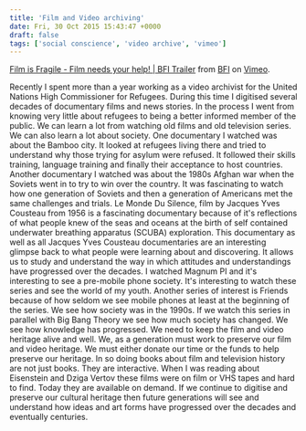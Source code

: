 ```yaml
---
title: 'Film and Video archiving'
date: Fri, 30 Oct 2015 15:43:47 +0000
draft: false
tags: ['social conscience', 'video archive', 'vimeo']
---
```


[Film is Fragile - Film needs your help! | BFI Trailer](https://vimeo.com/143029218) from [BFI](https://vimeo.com/bfi) on [Vimeo](https://vimeo.com).

Recently I spent more than a year working as a video archivist for the United Nations High Commissioner for Refugees. During this time I digitised several decades of documentary films and news stories. In the process I went from knowing very little about refugees to being a better informed member of the public. We can learn a lot from watching old films and old television series. We can also learn a lot about society. One documentary I watched was about the Bamboo city. It looked at refugees living there and tried to understand why those trying for asylum were refused. It followed their skills training, language training and finally their acceptance to host countries. Another documentary I watched was about the 1980s Afghan war when the Soviets went in to try to win over the country. It was fascinating to watch how one generation of Soviets and then a generation of Americans met the same challenges and trials. Le Monde Du Silence, film by Jacques Yves Cousteau from 1956 is a fascinating documentary because of it's reflections of what people knew of the seas and oceans at the birth of self contained underwater breathing apparatus (SCUBA) exploration. This documentary as well as all Jacques Yves Cousteau documentaries are an interesting glimpse back to what people were learning about and discovering. It allows us to study and understand the way in which attitudes and understandings have progressed over the decades. I watched Magnum PI and it's interesting to see a pre-mobile phone society. It's interesting to watch these series and see the world of my youth. Another series of interest is Friends because of how seldom we see mobile phones at least at the beginning of the series. We see how society was in the 1990s. If we watch this series in parallel with Big Bang Theory we see how much society has changed. We see how knowledge has progressed. We need to keep the film and video heritage alive and well. We, as a generation must work to preserve our film and video heritage. We must either donate our time or the funds to help preserve our heritage. In so doing books about film and television history are not just books. They are interactive. When I was reading about Eisenstein and Dziga Vertov these films were on film or VHS tapes and hard to find. Today they are available on demand. If we continue to digitise and preserve our cultural heritage then future generations will see and understand how ideas and art forms have progressed over the decades and eventually centuries.